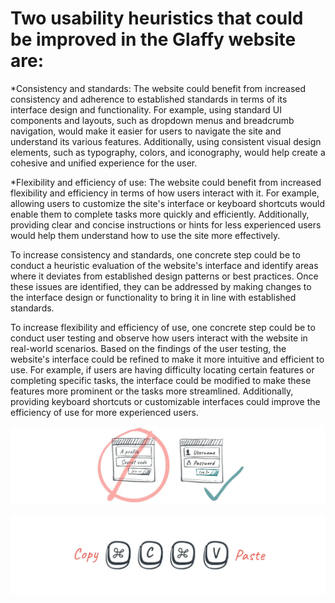 Two usability heuristics that could be improved in the Glaffy website are:
==========================================================================

*Consistency and standards: The website could benefit from increased consistency and adherence to established standards in terms of its interface design and functionality. For example, using standard UI components and layouts, such as dropdown menus and breadcrumb navigation, would make it easier for users to navigate the site and understand its various features. Additionally, using consistent visual design elements, such as typography, colors, and iconography, would help create a cohesive and unified experience for the user.

*Flexibility and efficiency of use: The website could benefit from increased flexibility and efficiency in terms of how users interact with it. For example, allowing users to customize the site's interface or keyboard shortcuts would enable them to complete tasks more quickly and efficiently. Additionally, providing clear and concise instructions or hints for less experienced users would help them understand how to use the site more effectively.

To increase consistency and standards, one concrete step could be to conduct a heuristic evaluation of the website's interface and identify areas where it deviates from established design patterns or best practices. Once these issues are identified, they can be addressed by making changes to the interface design or functionality to bring it in line with established standards.

To increase flexibility and efficiency of use, one concrete step could be to conduct user testing and observe how users interact with the website in real-world scenarios. Based on the findings of the user testing, the website's interface could be refined to make it more intuitive and efficient to use. For example, if users are having difficulty locating certain features or completing specific tasks, the interface could be modified to make these features more prominent or the tasks more streamlined. Additionally, providing keyboard shortcuts or customizable interfaces could improve the efficiency of use for more experienced users.


![Example of Consistency](docs/cands.webp "Consistency")

![Example of Flexibility](docs/fande.webp "Flexibility")
